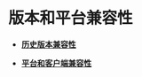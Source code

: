 # 版本和平台兼容性<a name="ZH-CN_TOPIC_0242371526"></a>

-   **[历史版本兼容性](历史版本兼容性.md)**

-   **[平台和客户端兼容性](平台和客户端兼容性.md)**
